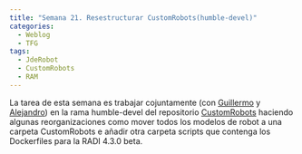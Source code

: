 ```yaml
---
title: "Semana 21. Resestructurar CustomRobots(humble-devel)"
categories:
  - Weblog
  - TFG
tags:
  - JdeRobot
  - CustomRobots
  - RAM
---
```


La tarea de esta semana es trabajar cojuntamente (con [Guillermo](https://github.com/RoboticsLabURJC/2022-tfg-guillermo-bernal) y [Alejandro](https://github.com/RoboticsLabURJC/2022-tfg-alejandro-moncalvillo)) en la rama humble-devel del repositorio [CustomRobots](https://github.com/JdeRobot/CustomRobots/tree/humble-devel) haciendo algunas reorganizaciones como mover todos los modelos de robot a una carpeta CustomRobots e añadir otra carpeta scripts que contenga los Dockerfiles para la RADI 4.3.0 beta. 